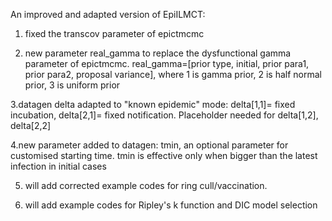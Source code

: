 An improved and adapted version of EpiILMCT:

1. fixed the transcov parameter of epictmcmc

2. new parameter real_gamma to replace the dysfunctional gamma parameter of epictmcmc. real_gamma=[prior type, initial, prior para1, prior para2, proposal variance], where 1 is gamma prior, 2 is half normal prior, 3 is uniform prior

3.datagen delta adapted to "known epidemic" mode: delta[1,1]= fixed incubation, delta[2,1]= fixed notification. Placeholder needed for delta[1,2], delta[2,2]

4.new parameter added to datagen: tmin, an optional parameter for customised starting time. tmin is effective only when bigger than the latest infection in initial cases

5. will add corrected example codes for ring cull/vaccination. 

6. will add example codes for Ripley's k function and DIC model selection 
